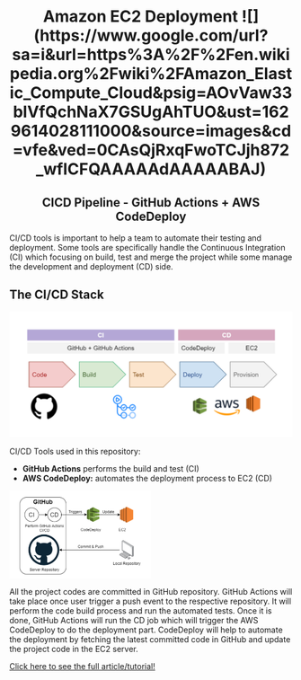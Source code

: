 <h1 align='center'>Amazon EC2 Deployment ![](https://www.google.com/url?sa=i&url=https%3A%2F%2Fen.wikipedia.org%2Fwiki%2FAmazon_Elastic_Compute_Cloud&psig=AOvVaw33blVfQchNaX7GSUgAhTUO&ust=1629614028111000&source=images&cd=vfe&ved=0CAsQjRxqFwoTCJjh872_wfICFQAAAAAdAAAAABAJ)</h1> 
<h2 align='center'>CICD Pipeline - GitHub Actions + AWS CodeDeploy</h2>
</center>
CI/CD tools is important to help a team to automate their testing and deployment. Some tools are specifically handle the Continuous Integration (CI) which focusing on build, test and merge the project while some manage the development and deployment (CD) side.


## The CI/CD Stack
![](img/cicd-stack.png)

CI/CD Tools used in this repository:
- **GitHub Actions** performs the build and test (CI)
- **AWS CodeDeploy:** automates the deployment process to EC2 (CD)

<img src='img/cicd-flow.png' width='50%' align='center'>

All the project codes are committed in GitHub repository. GitHub Actions will take place once user trigger a push event to the respective repository. It will perform the code build process and run the automated tests. Once it is done, GitHub Actions will run the CD job which will trigger the AWS CodeDeploy to do the deployment part. CodeDeploy will help to automate the deployment by fetching the latest committed code in GitHub and update the project code in the EC2 server.


<a href="https://medium.com/thelorry-product-tech-data/amazon-ec2-deployment-complete-ci-cd-pipeline-using-github-actions-and-aws-codedeploy-8a477123ff7e?source=friends_link&sk=9e7f3de840f32925370f65b097db3674">Click here to see the full article/tutorial!</a>



